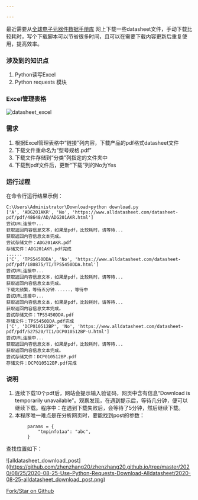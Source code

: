 ```yaml
---

---
```


 

最近需要从[全球电子元器件数据手册库](https://www.alldatasheet.com/) 网上下载一些datasheet文件，手动下载比较耗时，写个下载脚本可以节省很多时间，且可以在需要下载内容更新后重复使用，提高效率。

### 涉及到的知识点

1. Python读写Excel
2. Python requests 模块

### Excel管理表格

![datasheet_excel](https://github.com/zhenzhang20/zhenzhang20.github.io/tree/master/2020/08/25/2020-08-25-Use-Python-Requests-Download-Alldatasheet/2020-08-25-datasheet_excel.png)

### 需求

1. 根据Excel管理表格中“链接”列内容，下载产品的pdf格式datasheet文件
2. 下载文件重命名为“型号规格.pdf”
3. 下载文件存储到“分类”列指定的文件夹中
4. 下载到pdf文件后，更新“下载”列的No为Yes



### 运行过程

在命令行运行结果示例：

```
C:\Users\Administrator\Download>python download.py
['A', 'ADG201AKR', 'No', 'https://www.alldatasheet.com/datasheet-pdf/pdf/48648/AD/ADG201AKR.html']
尝试URL连接中...
获取返回内容信息文本，如果是pdf，比较耗时，请等待...
获取返回内容信息文本完成。
尝试存储文件：ADG201AKR.pdf
存储文件：ADG201AKR.pdf完成
......
['C', 'TPS5450DDA', 'No', 'https://www.alldatasheet.com/datasheet-pdf/pdf/180875/TI/TPS5450DDA.html']
尝试URL连接中...
获取返回内容信息文本，如果是pdf，比较耗时，请等待...
获取返回内容信息文本完成。
下载太频繁，等待五分钟......，等待中
尝试URL连接中...
获取返回内容信息文本，如果是pdf，比较耗时，请等待...
获取返回内容信息文本完成。
尝试存储文件：TPS5450DDA.pdf
存储文件：TPS5450DDA.pdf完成
['C', 'DCP010512BP', 'No', 'https://www.alldatasheet.com/datasheet-pdf/pdf/527520/TI1/DCP010512BP-U.html']
尝试URL连接中...
获取返回内容信息文本，如果是pdf，比较耗时，请等待...
获取返回内容信息文本完成。
尝试存储文件：DCP010512BP.pdf
存储文件：DCP010512BP.pdf完成
```

### 说明

1. 连续下载10个pdf后，网站会提示输入验证码，网页中含有信息“Download is temporarily unavailable”。观察发现，在遇到提示后，等待几分钟，便可以继续下载。程序中：在遇到下载失败后，会等待了5分钟，然后继续下载。
2. 本程序唯一难点是在分析网页时，要能找到post的参数：

```
        params = {
            "tmpinfo1aa": "abc",
        }
```



查找位置如下： 

![alldatasheet_download_post]((https://github.com/zhenzhang20/zhenzhang20.github.io/tree/master/2020/08/25/2020-08-25-Use-Python-Requests-Download-Alldatasheet/2020-08-25-alldatasheet_download_post.png)



[Fork/Star on Github](https://github.com/zhenzhang20/Alldatasheet)



